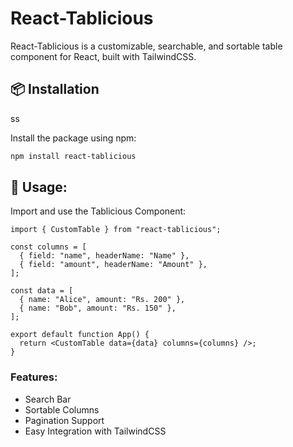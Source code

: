 # React-Tablicious

React-Tablicious is a customizable, searchable, and sortable table component for React, built with TailwindCSS.

## 📦 Installation
ss

Install the package using npm:

```bash
npm install react-tablicious
```

## 🚀 Usage:
Import and use the Tablicious Component:

```
import { CustomTable } from "react-tablicious";

const columns = [
  { field: "name", headerName: "Name" },
  { field: "amount", headerName: "Amount" },
];

const data = [
  { name: "Alice", amount: "Rs. 200" },
  { name: "Bob", amount: "Rs. 150" },
];

export default function App() {
  return <CustomTable data={data} columns={columns} />;
}
```

### Features:
- Search Bar
- Sortable Columns
- Pagination Support
- Easy Integration with TailwindCSS